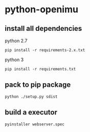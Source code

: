 # python-openimu

## install all dependencies
python 2.7
```
pip install -r requirements-2.x.txt
```

python 3
```
pip install -r requirements.txt
```

## pack to pip package
```
python ./setup.py sdist
```

## build a executor
```
pyinstaller webserver.spec
```
